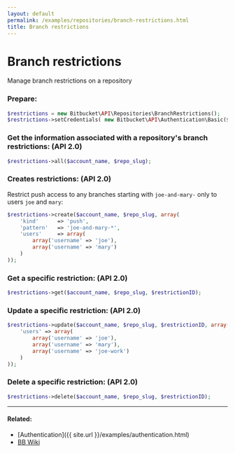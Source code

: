 ```yaml
---
layout: default
permalink: /examples/repositories/branch-restrictions.html
title: Branch restrictions
---
```


# Branch restrictions

Manage branch restrictions on a repository

### Prepare:

```php
$restrictions = new Bitbucket\API\Repositories\BranchRestrictions();
$restrictions->setCredentials( new Bitbucket\API\Authentication\Basic($bb_user, $bb_pass) );
```

### Get the information associated with a repository's branch restrictions: (API 2.0)

```php
$restrictions->all($account_name, $repo_slug);
```

### Creates restrictions: (API 2.0)

Restrict push access to any branches starting with `joe-and-mary-` only to users `joe` and `mary`:

```php
$restrictions->create($account_name, $repo_slug, array(
    'kind'      => 'push',
    'pattern'   => 'joe-and-mary-*',
    'users'     => array(
        array('username' => 'joe'),
        array('username' => 'mary')
    )
));
```

### Get a specific restriction: (API 2.0)

```php
$restrictions->get($account_name, $repo_slug, $restrictionID);
```

### Update a specific restriction: (API 2.0)

```php
$restrictions->update($account_name, $repo_slug, $restrictionID, array(
    'users' => array(
        array('username' => 'joe'),
        array('username' => 'mary'),
        array('username' => 'joe-work')
    )
));
```

### Delete a specific restriction: (API 2.0)

```php
$restrictions->delete($account_name, $repo_slug, $restrictionID);
```

----

#### Related:
  * [Authentication]({{ site.url }}/examples/authentication.html)
  * [BB Wiki](https://confluence.atlassian.com/x/XQEYFw)
